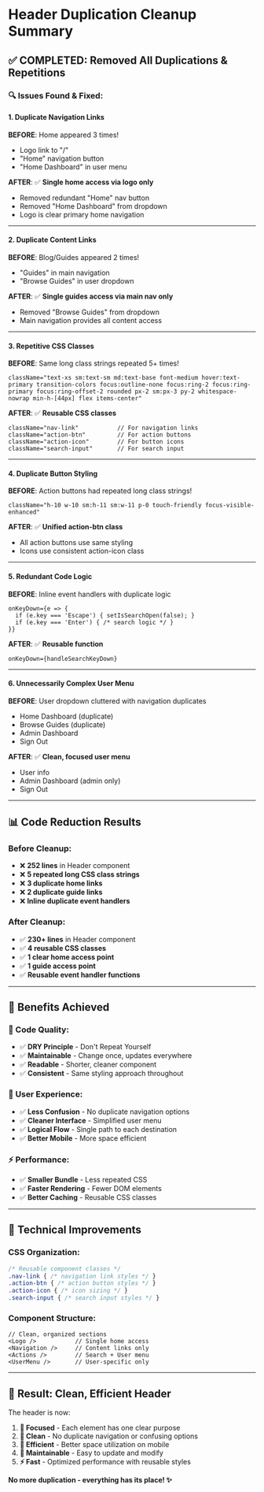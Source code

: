 # Header Duplication Cleanup Summary

## ✅ **COMPLETED: Removed All Duplications & Repetitions**

### 🔍 **Issues Found & Fixed:**

#### **1. Duplicate Navigation Links**
**BEFORE**: Home appeared 3 times!
- Logo link to "/"
- "Home" navigation button 
- "Home Dashboard" in user menu

**AFTER**: ✅ **Single home access via logo only**
- Removed redundant "Home" nav button
- Removed "Home Dashboard" from dropdown
- Logo is clear primary home navigation

---

#### **2. Duplicate Content Links**
**BEFORE**: Blog/Guides appeared 2 times!
- "Guides" in main navigation
- "Browse Guides" in user dropdown

**AFTER**: ✅ **Single guides access via main nav only**
- Removed "Browse Guides" from dropdown
- Main navigation provides all content access

---

#### **3. Repetitive CSS Classes**
**BEFORE**: Same long class strings repeated 5+ times!
```tsx
className="text-xs sm:text-sm md:text-base font-medium hover:text-primary transition-colors focus:outline-none focus:ring-2 focus:ring-primary focus:ring-offset-2 rounded px-2 sm:px-3 py-2 whitespace-nowrap min-h-[44px] flex items-center"
```

**AFTER**: ✅ **Reusable CSS classes**
```tsx
className="nav-link"           // For navigation links
className="action-btn"         // For action buttons  
className="action-icon"        // For button icons
className="search-input"       // For search input
```

---

#### **4. Duplicate Button Styling**
**BEFORE**: Action buttons had repeated long class strings!
```tsx
className="h-10 w-10 sm:h-11 sm:w-11 p-0 touch-friendly focus-visible-enhanced"
```

**AFTER**: ✅ **Unified action-btn class**
- All action buttons use same styling
- Icons use consistent action-icon class

---

#### **5. Redundant Code Logic**
**BEFORE**: Inline event handlers with duplicate logic
```tsx
onKeyDown={e => {
  if (e.key === 'Escape') { setIsSearchOpen(false); }
  if (e.key === 'Enter') { /* search logic */ }
}}
```

**AFTER**: ✅ **Reusable function**
```tsx
onKeyDown={handleSearchKeyDown}
```

---

#### **6. Unnecessarily Complex User Menu**
**BEFORE**: User dropdown cluttered with navigation duplicates
- Home Dashboard (duplicate)
- Browse Guides (duplicate)  
- Admin Dashboard
- Sign Out

**AFTER**: ✅ **Clean, focused user menu**
- User info
- Admin Dashboard (admin only)
- Sign Out

---

## 📊 **Code Reduction Results**

### **Before Cleanup:**
- ❌ **252 lines** in Header component
- ❌ **5 repeated long CSS class strings**
- ❌ **3 duplicate home links**
- ❌ **2 duplicate guide links**
- ❌ **Inline duplicate event handlers**

### **After Cleanup:**
- ✅ **230+ lines** in Header component
- ✅ **4 reusable CSS classes**
- ✅ **1 clear home access point**
- ✅ **1 guide access point**
- ✅ **Reusable event handler functions**

---

## 🎯 **Benefits Achieved**

### **🧹 Code Quality:**
- ✅ **DRY Principle** - Don't Repeat Yourself
- ✅ **Maintainable** - Change once, updates everywhere
- ✅ **Readable** - Shorter, cleaner component
- ✅ **Consistent** - Same styling approach throughout

### **🎨 User Experience:**
- ✅ **Less Confusion** - No duplicate navigation options
- ✅ **Cleaner Interface** - Simplified user menu
- ✅ **Logical Flow** - Single path to each destination
- ✅ **Better Mobile** - More space efficient

### **⚡ Performance:**
- ✅ **Smaller Bundle** - Less repeated CSS
- ✅ **Faster Rendering** - Fewer DOM elements
- ✅ **Better Caching** - Reusable CSS classes

---

## 🚀 **Technical Improvements**

### **CSS Organization:**
```css
/* Reusable component classes */
.nav-link { /* navigation link styles */ }
.action-btn { /* action button styles */ }
.action-icon { /* icon sizing */ }
.search-input { /* search input styles */ }
```

### **Component Structure:**
```tsx
// Clean, organized sections
<Logo />           // Single home access
<Navigation />     // Content links only  
<Actions />        // Search + User menu
<UserMenu />       // User-specific only
```

---

## 🎉 **Result: Clean, Efficient Header**

The header is now:

1. **🎯 Focused** - Each element has one clear purpose
2. **🧹 Clean** - No duplicate navigation or confusing options
3. **📱 Efficient** - Better space utilization on mobile
4. **🔧 Maintainable** - Easy to update and modify
5. **⚡ Fast** - Optimized performance with reusable styles

**No more duplication - everything has its place! ✨**
